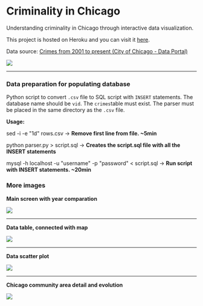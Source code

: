 # Criminality in Chicago
Understanding criminality in Chicago through interactive data visualization.

This project is hosted on Heroku and you can visit it <a href="https://rocky-cliffs-5877.herokuapp.com">here</a>.

Data source: <a href="https://data.cityofchicago.org/Public-Safety/Crimes-2001-to-present/ijzp-q8t2">Crimes from 2001 to present (City of Chicago - Data Portal)</a>

<img src="https://dl.dropboxusercontent.com/u/2937374/GitHub%20Images/idv/1.png"/>

<hr>

### Data preparation for populating database

Python script to convert `.csv` file to SQL script with `INSERT` statements.
The database name should be `vid`.
The `crimes`table must exist.
The parser must be placed in the same directory as the `.csv` file.

**Usage:**

sed -i -e "1d" rows.csv -> **Remove first line from file. ~5min**

python parser.py > script.sql -> **Creates the script.sql file with all the INSERT statements**

mysql -h localhost -u "username" -p "password" < script.sql -> **Run script with INSERT statements. ~20min**

### More images

**Main screen with year comparation**

<img src="https://dl.dropboxusercontent.com/u/2937374/GitHub%20Images/idv/2.png"/>
<hr>

**Data table, connected with map**

<img src="https://dl.dropboxusercontent.com/u/2937374/GitHub%20Images/idv/3.png"/>
<hr>

**Data scatter plot**

<img src="https://dl.dropboxusercontent.com/u/2937374/GitHub%20Images/idv/4.png"/>
<hr>

**Chicago community area detail and evolution**

<img src="https://dl.dropboxusercontent.com/u/2937374/GitHub%20Images/idv/6.png"/>

